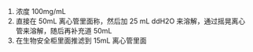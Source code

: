 1. 浓度 100mg/mL
2. 直接在 50mL 离心管里面称，然后加 25 mL ddH2O 来溶解，通过摇晃离心管来溶解，随后再补充道 50mL
3. 在生物安全柜里面推滤到 15mL 离心管里面